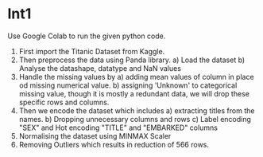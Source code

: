 # Int1

Use Google Colab to run the given python code.

1. First import the Titanic Dataset from Kaggle.
2. Then preprocess the data using Panda library.
   a) Load the dataset
   b) Analyse the datashape, datatype and NaN values
3. Handle the missing values by
   a) adding mean values of column in place od missing numerical value.
   b) assigning 'Unknown' to categorical missing value, though it is mostly a redundant data, we will drop these specific rows and columns.
5. Then we encode the dataset which includes
   a) extracting titles from the names.
   b) Dropping unnecessary columns and rows
   c) Label encoding "SEX" and Hot encoding "TITLE" and "EMBARKED" columns
6. Normalising the dataset using MINMAX Scaler
7. Removing Outliers which results in reduction of 566 rows.
